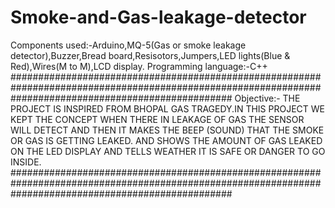 # Smoke-and-Gas-leakage-detector
Components used:-Arduino,MQ-5(Gas or smoke leakage detector),Buzzer,Bread board,Resisotors,Jumpers,LED lights(Blue & Red),Wires(M to M),LCD display.
Programming language:-C++
########################################################################################################################################################
Objective:-
THE PROJECT IS INSPIRED FROM BHOPAL GAS TRAGEDY.IN THIS PROJECT WE KEPT THE CONCEPT WHEN THERE IN LEAKAGE OF GAS THE SENSOR WILL DETECT AND THEN IT MAKES THE BEEP (SOUND) THAT THE SMOKE OR GAS IS GETTING LEAKED. AND SHOWS THE AMOUNT OF GAS LEAKED ON THE LED DISPLAY AND TELLS WEATHER IT IS SAFE OR DANGER TO GO INSIDE.
########################################################################################################################################################
